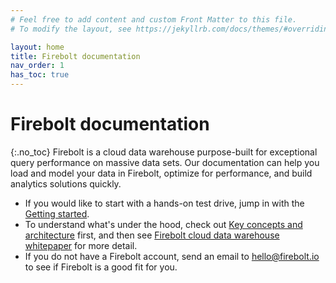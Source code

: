 ```yaml
---
# Feel free to add content and custom Front Matter to this file.
# To modify the layout, see https://jekyllrb.com/docs/themes/#overriding-theme-defaults

layout: home
title: Firebolt documentation
nav_order: 1
has_toc: true
---
```

# Firebolt documentation
{:.no_toc}
Firebolt is a cloud data warehouse purpose-built for exceptional query performance on massive data sets. Our documentation can help you load and model your data in Firebolt, optimize for performance, and build analytics solutions quickly.

* If you would like to start with a hands-on test drive, jump in with the [Getting started](getting-started.md).
* To understand what's under the hood, check out [Key concepts and architecture](architecture-overview.md) first, and then see [Firebolt cloud data warehouse whitepaper](https://www.firebolt.io/resources/firebolt-cloud-data-warehouse-whitepaper) for more detail.
* If you do not have a Firebolt account, send an email to [hello@firebolt.io](mailto:hello@firebolt.io) to see if Firebolt is a good fit for you.
